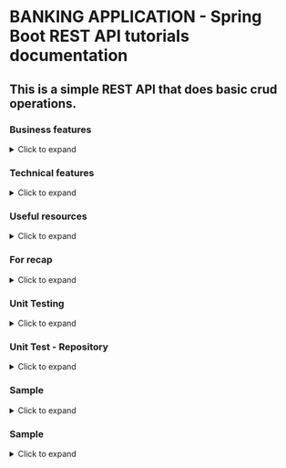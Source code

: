 # BANKING APPLICATION - Spring Boot REST API tutorials documentation

## This is a simple REST API that does basic crud operations.

### Business features

<details>
<summary>Click to expand</summary><br>
  <ol>
    <li>Fetch all customers with pagination</li>
    <li>Get customer by account</li>
    <li>Search customers by field name, with pagination</li>
    <li>Create account for customers</li>
    <li>Update customers by account number</li>
    <li>Delete customer by account number</li>
    <li>Transfer credit from one acc number to another</li>
  </ol>

</details>

### Technical features

<details>
<summary>Click to expand</summary><br>
  <ol>
    <li>Customize json property<br>

The Jackson JSON toolkit contains a set of Java annotations which you can use to influence how JSON is read into objects, or what JSON is generated from the objects. Click [HERE](http://tutorials.jenkov.com/java-json/jackson-annotations.html) for more information.
<br>

  </li>
    <li>Creation timestamp<br>

Marks a property as the creation timestamp of the containing entity. The property value will be set to the current VM date exactly once when saving the owning entity for the first time.

```
    @CreationTimestamp
    private Date createdAt;
```

  </li>

  </ol>
</details>

### Useful resources

<details>
<summary>Click to expand</summary><br>
 
[How to map random fields](https://newbedev.com/spring-rest-partial-update-with-patch-method)  
[Javax validation](https://www.baeldung.com/javax-validation)  
[Retrieve validation message](https://stackoverflow.com/questions/2751603/how-to-get-error-text-in-controller-from-bindingresult)  
[Diff btwn javax.persistence & javax.validation and how to handle error from each validation](https://reflectoring.io/bean-validation-with-spring-boot/)  
[Create mock data](https://www.mockaroo.com/)  
[How to validate patch method using ValidatorFactory](https://stackoverflow.com/questions/56139024/how-to-automatically-add-bean-validation-when-partially-updating-patch-spring-bo)  
[Structuring Your Code](https://docs.spring.io/spring-boot/docs/current/reference/html/using.html#using.structuring-your-code)  
[If you have issue packaging to jar](https://stackoverflow.com/questions/35394885/lombok-not-compiling-in-maven)  
[Custom fields using projection](https://stackoverflow.com/questions/46083329/no-converter-found-capable-of-converting-from-type-to-type)

</details>

### For recap

<details>
<summary>Click to expand</summary><br>
 <ol>
  <li>Know that entity having camelCase will mapped into db into under_score eg: </li>

```
birthDate -> birth_date in Database
```

  <li>Arrange your order of json properties. Currently the id is at the bottom. we can bring this up by adding this at class level: </li>
 
```
@JsonPropertyOrder({"firstName","lastName"})
```
From this example, firstName will be at the most top followed by lastName
  <li>Hide json property. You can hide certain property of json. let us hide lastName by this annotation in entity:</li>

```
@JsonIgnore
private String lastName;
```

  <li> Rename json property. You can rename your json property name instead of using the default value based on variable name</li>

```
@JsonProperty("MyAwesomeFirstName")
private String firstName;
```

  <li>Use exception to throw validation error by means of try-catch</li>
  <li>Implement more fields in Employee to learn pagination</li>
   
  <li>In Repository, we dont need to test build-in methods of JPA. Only test your custom methods</li>

[(Explanation)](https://youtu.be/Geq60OVyBPg?t=2422)

 <li>Create native query</li>

[Click here](https://stackoverflow.com/questions/58453768/variables-in-spring-data-jpa-native-query)
  </ol>
</details>

### Unit Testing

<details>
<summary>Click to expand</summary><br>

<ul>
  <li>Introduction</li><br>

Unit test refers to the test of the most basic parts of an app -> A Unit. For REST application, we create test cases starting from Repository layer, then Service layer, then Controller where the test focus on integrating different layers of the application.

  <li>Code Coverage</li><br>

Code coverage describes the percentage of code covered by automated tests. in Eclipse we use [EclEmma](https://www.eclemma.org/) which is a free Java code coverage tool for Eclipse. Coverage is measured by percentage. Especially when working in enterprise, we must achieve atleast 50% total coverage

![Image](./src/main/resources/code-coverage.JPG)

To achieve a high % coverage, we need to test elements that has highest number of instruction. Also, to cover your service class is highest priority.

  <li>Code quality</li><br>

[(SonarLint)](https://www.sonarlint.org/) is a Free and Open Source IDE extension that identifies and helps you fix quality and security issues as you code. Like a spell checker, SonarLint squiggles flaws and provides real-time feedback and clear remediation guidance to deliver clean code from the get-go.
</ul>


</details>

### Unit Test - Repository

<details>
<summary>Click to expand</summary><br>
  <ul>
    <li>Diagram</li>

[![Image](./src/main/resources/unit-test-repository.JPG)](https://ipwithease.com/three-tier-architecture-in-application/)
  </ul>
</details>

### Sample

<details>
<summary>Click to expand</summary><br>
  <ul>
    <li>Fetch all customers with pagination</li>
  </ul>
</details>

### Sample

<details>
<summary>Click to expand</summary><br>
  <ul>
    <li>Fetch all customers with pagination</li>
  </ul>
</details>